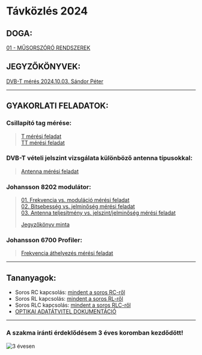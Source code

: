 # Távközlés 2024  

## DOGA:
[01 - MŰSORSZÓRÓ RENDSZEREK](https://forms.gle/Btj1BmNHp55TAZUZ8)
## JEGYZŐKÖNYVEK:   
[DVB-T mérés 2024.10.03. Sándor Péter](https://sandorpeteer.github.io/tavkozles/DVB-T_meres_SP)  

---  
## GYAKORLATI FELADATOK:   

### Csillapító tag mérése:   
> [T mérési feladat](https://sandorpeteer.github.io/tavkozles/RLC/T)   
> [TT mérési feladat](https://sandorpeteer.github.io/tavkozles/RLC/PI)   

### DVB-T vételi jelszint vizsgálata különböző antenna típusokkal:   
> [Antenna mérési feladat](https://sandorpeteer.github.io/tavkozles/antennak/feladat)   

### Johansson 8202 modulátor:   
> [01. Frekvencia vs. moduláció mérési feladat](https://sandorpeteer.github.io/tavkozles/Johansson_8202_modulator/feladat)   
> [02. Bitsebesség vs. jelminőség mérési feladat](https://sandorpeteer.github.io/tavkozles/Johansson_8202_modulator/feladat2)   
> [03. Antenna teljesítmény vs. jelszint/jelminőség mérési feladat](https://sandorpeteer.github.io/tavkozles/Johansson_8202_modulator/feladat3)
> 
> [Jegyzőkönyv minta](https://sandorpeteer.github.io/tavkozles/Johansson_8202_modulator/jegyzokonyv_minta)   

### Johansson 6700 Profiler:
> [Frekvencia áthelyezés mérési feladat](https://sandorpeteer.github.io/tavkozles/Johansson_6700_Profiler/feladat1)   

---   

## Tananyagok:

- Soros RC kapcsolás: [mindent a soros RC-ről](https://sandorpeteer.github.io/tavkozles/soros_rc.pdf)   
- Soros RL kapcsolás: [mindent a soros RL-ről](https://sandorpeteer.github.io/tavkozles/soros_rl.pdf)   
- Soros RLC kapcsolás: [mindent a soros RLC-ről](https://sandorpeteer.github.io/tavkozles/soros_rlc.pdf)   
- [OPTIKAI ADATÁTVITEL DOKUMENTÁCIÓ](https://docs.google.com/document/d/1dnqqqghsqOKc_PRbdLQtqtarTR4-t_Bkibqxh3Sk_7Y/edit?usp=sharing)  

---

### A szakma iránti érdeklődésem 3 éves koromban kezdődött! 
![3 évesen](https://sandorpeteer.github.io/tavkozles/Peti3evesen.jpg)
